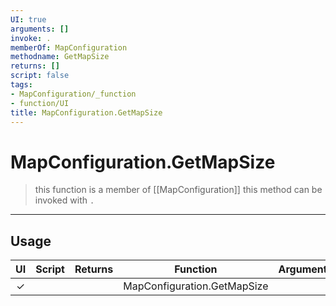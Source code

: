 ```yaml
---
UI: true
arguments: []
invoke: .
memberOf: MapConfiguration
methodname: GetMapSize
returns: []
script: false
tags:
- MapConfiguration/_function
- function/UI
title: MapConfiguration.GetMapSize
---
```

# MapConfiguration.GetMapSize
> this function is a member of [[MapConfiguration]]
> this method can be invoked with `.`
-----
## Usage
|  UI | Script | Returns | Function | Arguments |
|:---:|:------:|-------:|:--------:|:---------|
|✓| ||MapConfiguration.GetMapSize||
